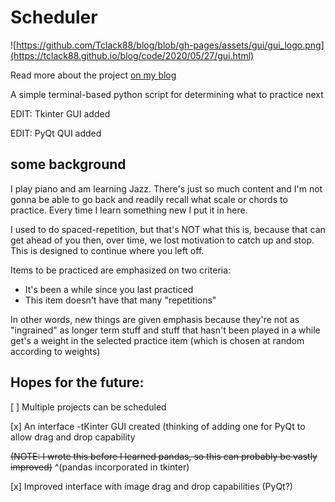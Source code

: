 # Scheduler

![https://github.com/Tclack88/blog/blob/gh-pages/assets/gui/gui_logo.png](https://tclack88.github.io/blog/code/2020/05/27/gui.html)

Read more about the project [on my blog](https://tclack88.github.io/blog/code/2020/05/27/gui.html)

A simple terminal-based python script for determining what to practice next

EDIT: Tkinter GUI added

EDIT: PyQt QUI added

## some background

I play piano and am learning Jazz. There's just so much content and I'm not gonna be able to go back and readily recall what scale or chords to practice. Every time I learn something new I put it in here.

I used to do spaced-repetition, but that's NOT what this is, because that can get ahead of you then, over time, we lost motivation to catch up and stop. This is designed to continue where you left off.

Items to be practiced are emphasized on two criteria:
- It's been a while since you last practiced
- This item doesn't have that many "repetitions"

In other words, new things are given emphasis because they're not as "ingrained" as longer term stuff and stuff that hasn't been played in a while get's a weight in the selected practice item (which is chosen at random according to weights)


## Hopes for the future:

[ ] Multiple projects can be scheduled

[x] An interface
-tKinter GUI created (thinking of adding one for PyQt to allow drag and drop capability

~~(NOTE: I wrote this before I learned pandas, so this can probably be vastly improved)~~
^(pandas incorporated in tkinter)

[x] Improved interface with image drag and drop capabilities (PyQt?)
